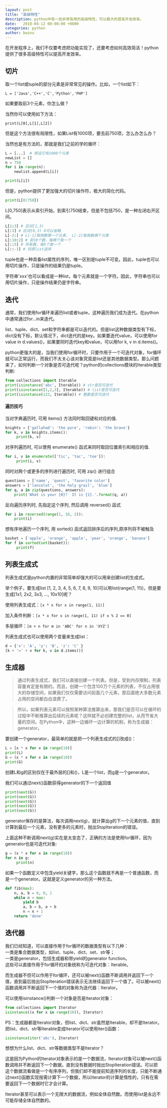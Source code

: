```yaml
---
layout: post
title: "高级特性"
description: python中有一些非常有用的高级特性，可以极大的提高开发效率。
date:   2018-04-12 00:00:00 +0800
categories: python
author: bwzou
---
```

在开发程序上，我们不仅要考虑把功能实现了，还要考虑如何高效简洁！python提供了很多高级特性可以提高开发效率。
## 切片
取一个list或tuple的部分元素是非常常见的操作。比如，一个list如下：

    L = ['Java','C++','C','Python','PHP']
    
如果要取前3个元素，你怎么做？

当然你可以使用如下方法：

    print(L[0],L[1],L[2])

但是这个方法很有局限性，如果List有1000项，要去前750项，怎么办怎么办？

当然也是有方法的，那就是我们之前的学的循环：
```python
L = [...]  # 假设它有1000个元素
newList = []
n = 750
for i in range(n):
    newlist.append(L[i])

print(L[i]) 
```
但是，python提供了更加强大的切片操作符，极大的简化代码。
```python
print(L[0:750])
```
L[0,750]表示从索引开始，到索引750结束，但是不包括750，是一种左闭右开区间。
```python
L[1:3] # 区间[1,3)
L[:3] # 区间[0,3) 0可以省略
L[-2:] # L[-1]取倒数第一个元素， L[-2]取倒数俩个元素 
L[:10:2] # 前10个数，每两个取一个
L[::5] # 所有数，每5个取一个
L[::-1] # 将原list逆序
```
tuple也是一种具备list属性的序列，唯一区别是tuple不可变。因此，tuple也可以用切片操作，只是操作的结果仍是tuple。

字符串'xxx'也可以看成是一种list，每个元素就是一个字符。因此，字符串也可以用切片操作，只是操作结果仍是字符串。

## 迭代
通常，我们使用for循环来遍历list或者tuple，这种遍历我们成为迭代。在python中通常通过for...in来迭代。

list、tuple、dict、set和字符串都是可以迭代的。但是list这种数据类型有下标，dict没有下标，默认情况下，dict迭代的是key。如果要迭代value，可以使用for value in d.values()，如果要同时迭代key和value，可以用for k, v in d.items()。

python更强大的是，当我们使用for循环时，只要作用于一个可迭代对象，for循环就可以正常运行，而我们不太关心该对象究竟是list还是其他数据类型。那么问题来了，如何判断一个对象是否可迭代呢？python的collections模块的Iterable类型判断:
```python
from collections import Iterable
print(isinstance('abc', Iterable)) # str是否可迭代
print(isinstance([1,2,3], Iterable)) # list是否可迭代
print(isinstance(123, Iterable)) # 整数是否可迭代
```
#### 遍历技巧
当对字典遍历时, 可用 items() 方法同时取回键和对应的值.
```python
knights = {'gallahad': 'the pure', 'robin': 'the brave'}
for k, v in knights.items():
     print(k, v)
```

对序列遍历时, 可以使用 enumerate() 函式来同时取回位置索引和相应的值.
```python
for i, v in enumerate(['tic', 'tac', 'toe']):
     print(i, v)
```

同时对两个或更多的序列进行遍历时, 可用 zip() 进行组合
```python
questions = ['name', 'quest', 'favorite color']
answers = ['lancelot', 'the holy grail', 'blue']
for q, a in zip(questions, answers):
    print('What is your {0}?  It is {1}.'.format(q, a))
```
反向遍历序列时, 先指定这个序列, 然后调用 reversed() 函式
```python
for i in reversed(range(1, 10, 2)):
    print(i)
```
想有序地遍历一个序列, 用 sorted() 函式返回排序后的序列,原序列将不被触及
```python
basket = ['apple', 'orange', 'apple', 'pear', 'orange', 'banana']
for f in sorted(set(basket)):
     print(f)
```   
## 列表生成式
列表生成式是python内置的非常简单却强大的可以用来创建list的生成式。

举个例子，要生成list [1, 2, 3, 4, 5, 6, 7, 8, 9, 10]可以用list(range(1, 11))，但是要生成[1x1, 2x2, 3x3, ..., 10x10]呢？

使用列表生成式：``[x * x for x in range(1, 11)]``

加入条件判断：``[x * x for x in range(1, 11) if x % 2 == 0]``

多层循环：``[m + n for m in 'ABC' for n in 'XYZ']``

列表生成式也可以使用两个变量来生成list：
```python
d = {'x': 'A', 'y': 'B', 'z': 'C' }
[k + '=' + v for k, v in d.items()]
```

## 生成器
> 通过列表生成式，我们可以直接创建一个列表。但是，受到内存限制，列表容量肯定是有限的。而且，创建一个包含100万个元素的列表，不仅占用很大的存储空间，如果我们仅仅需要访问前面几个元素，那后面绝大多数元素占用的空间都白白浪费了。

> 所以，如果列表元素可以按照某种算法推算出来，那我们是否可以在循环的过程中不断推算出后续的元素呢？这样就不必创建完整的list，从而节省大量的空间。在Python中，这种一边循环一边计算的机制，称为生成器：generator。

要创建一个generator，最简单的就是把一个列表生成式的[]改成()：
```python
L = [x * x for x in range(10)]
print(L)
G = (x * x for x in range(10))
print(G)
```
创建L和g的区别仅在于最外层的[]和()，L是一个list，而g是一个generator。

我们可以通过next()函数获得generator的下一个返回值
```python
print(next(G))
print(next(G))
print(next(G))
print(next(G))
print(next(G))
```

generator保存的是算法，每次调用next(g)，就计算出g的下一个元素的值，直到计算到最后一个元素，没有更多的元素时，抛出StopIteration的错误。

上面这种不断调用next(g)实在是太变态了，正确的方法是使用for循环，因为generator也是可迭代对象:
```python
g = (x * x for x in range(10))
for n in g:
     print(n)
```

如果一个函数定义中包含yield关键字，那么这个函数就不再是一个普通函数，而是一个generator。这就是定义generator的另一种方法。
```python
def fib(max):
    n, a, b = 0, 0, 1
    while n < max:
        yield b
        a, b = b, a + b
        n = n + 1
    return 'done'
```
## 迭代器
我们已经知道，可以直接作用于for循环的数据类型有以下几种：<br>
一类是集合数据类型，如list、tuple、dict、set、str等；<br>
一类是generator，包括生成器和带yield的generator function。<br>
这些可以直接作用于for循环的对象统称为可迭代对象：Iterable。<br>

而生成器不但可以作用于for循环，还可以被next()函数不断调用并返回下一个值，直到最后抛出StopIteration错误表示无法继续返回下一个值了。可以被next()函数调用并不断返回下一个值的对象称为迭代器：Iterator。

可以使用isinstance()判断一个对象是否是Iterator对象：
```python
from collections import Iterator
isinstance((x for x in range(10)), Iterator)
```
PS：生成器都是Iterator对象，但list、dict、str虽然是Iterable，却不是Iterator。把list、dict、str等Iterable变成Iterator可以使用iter()函数：
```python
isinstance(iter('abc'), Iterator)
```
想想为什么list、dict、str等数据类型不是Iterator？

这是因为Python的Iterator对象表示的是一个数据流，Iterator对象可以被next()函数调用并不断返回下一个数据，直到没有数据时抛出StopIteration错误。可以把这个数据流看做是一个有序序列，但我们却不能提前知道序列的长度，只能不断通过next()函数实现按需计算下一个数据，所以Iterator的计算是惰性的，只有在需要返回下一个数据时它才会计算。

Iterator甚至可以表示一个无限大的数据流，例如全体自然数。而使用list是永远不可能存储全体自然数的。